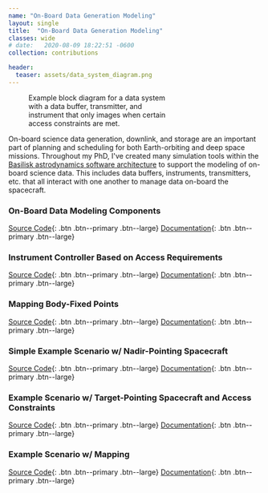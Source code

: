 ```yaml
---
name: "On-Board Data Generation Modeling"
layout: single
title:  "On-Board Data Generation Modeling"
classes: wide
# date:   2020-08-09 18:22:51 -0600
collection: contributions

header:
  teaser: assets/data_system_diagram.png
---
```


<figure style="width: 300px" class="align-right">
  <img src="{{ site.url }}{{ site.baseurl }}/assets/data_system_diagram.png" alt="">
  <figcaption>Example block diagram for a data system with a data buffer, transmitter, and instrument that only
  images when certain access constraints are met.</figcaption>
</figure> 

On-board science data generation, downlink, and storage are an important part of planning and scheduling for both
Earth-orbiting and deep space missions. Throughout my PhD, I've created many simulation tools within the [Basilisk astrodynamics
software architecture](https://hanspeterschaub.info/basilisk/index.html) to support the modeling of on-board science data.
This includes data buffers, instruments, transmitters, etc. that all interact with one another to manage data on-board the spacecraft.

### On-Board Data Modeling Components
[Source Code](https://github.com/AVSLab/basilisk/tree/develop/src/simulation/onboardDataHandling){: .btn .btn--primary .btn--large}
[Documentation](https://hanspeterschaub.info/basilisk/Documentation/simulation/onboardDataHandling/index.html?highlight=onboard+data){: .btn .btn--primary .btn--large}

### Instrument Controller Based on Access Requirements
[Source Code](https://github.com/AVSLab/basilisk/tree/develop/src/fswAlgorithms/sensorInterfaces/simpleInstrumentController){: .btn .btn--primary .btn--large}
[Documentation](https://hanspeterschaub.info/basilisk/Documentation/fswAlgorithms/sensorInterfaces/simpleInstrumentController/simpleInstrumentController.html){: .btn .btn--primary .btn--large}

### Mapping Body-Fixed Points
[Source Code](https://github.com/AVSLab/basilisk/tree/develop/src/simulation/environment/groundMapping){: .btn .btn--primary .btn--large}
[Documentation](https://hanspeterschaub.info/basilisk/Documentation/simulation/environment/groundMapping/groundMapping.html){: .btn .btn--primary .btn--large}

### Simple Example Scenario w/ Nadir-Pointing Spacecraft
[Source Code](https://github.com/AVSLab/basilisk/blob/develop/examples/scenarioDataDemo.py){: .btn .btn--primary .btn--large}
[Documentation](https://hanspeterschaub.info/basilisk/examples/scenarioDataDemo.html){: .btn .btn--primary .btn--large}

### Example Scenario w/ Target-Pointing Spacecraft and Access Constraints
[Source Code](https://github.com/AVSLab/basilisk/blob/develop/examples/scenarioGroundLocationImaging.py){: .btn .btn--primary .btn--large}
[Documentation](https://hanspeterschaub.info/basilisk/examples/scenarioGroundLocationImaging.html){: .btn .btn--primary .btn--large}

### Example Scenario w/ Mapping
[Source Code](https://github.com/AVSLab/basilisk/blob/develop/examples/scenarioGroundMapping.py){: .btn .btn--primary .btn--large}
[Documentation](https://hanspeterschaub.info/basilisk/examples/scenarioGroundMapping.html){: .btn .btn--primary .btn--large}